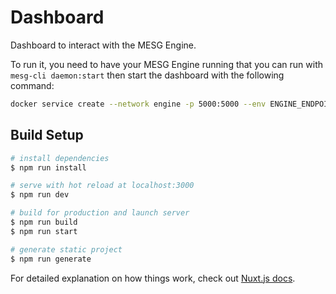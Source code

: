 # Dashboard

Dashboard to interact with the MESG Engine.

To run it, you need to have your MESG Engine running that you can run with `mesg-cli daemon:start` then start the dashboard with the following command:

```bash
docker service create --network engine -p 5000:5000 --env ENGINE_ENDPOINT=engine:50052 mesg/dashboard
```

## Build Setup

``` bash
# install dependencies
$ npm run install

# serve with hot reload at localhost:3000
$ npm run dev

# build for production and launch server
$ npm run build
$ npm run start

# generate static project
$ npm run generate
```

For detailed explanation on how things work, check out [Nuxt.js docs](https://nuxtjs.org).
